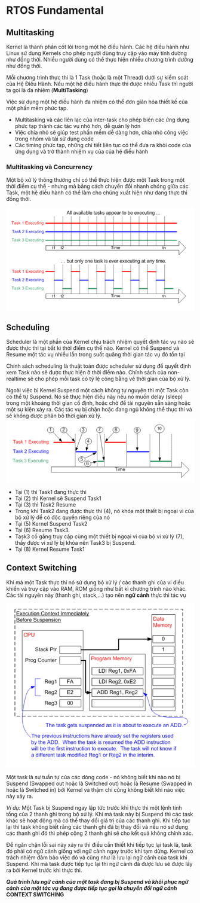 # RTOS Fundamental

## Multitasking

Kernel là thành phần cốt lõi trong một hệ điều hành. Các hệ điều hành như Linux sử dụng Kernels cho phép người dùng truy cập vào máy tính dường như đồng thời. Nhiều người dùng có thể thực hiện nhiều chương trình dường như đồng thời.

Mỗi chương trình thực thi là 1 Task (hoặc là một Thread) dưới sự kiểm soát của Hệ Điều Hành. Nếu một hệ điều hành thực thi được nhiều Task thì người ta gọi là đa nhiệm (**MultiTasking**)

Việc sử dụng một hệ điều hành đa nhiệm có thể đơn giản hóa thiết kế của một phần mềm phức tạp.
  * Multitasking và các liên lạc của inter-task cho phép biến các ứng dụng phức tạp thành các tác vụ nhỏ hơn, dễ quản lý hơn
  * Việc chia nhỏ sẽ giúp test phần mềm dễ dàng hơn, chia nhỏ công việc trong nhóm và tái sử dụng code
  * Các timing phức tạp, những chi tiết liên tục có thể đưa ra khỏi code của ứng dụng và trở thành nhiệm vụ của của hệ điều hành

### Multitasking và Concurrency

Một bộ xử lý thông thường chỉ có thể thực hiện được một Task trong một thời điểm cụ thể - nhưng mà bằng cách chuyển đổi nhanh chóng giữa các Task, một hệ điều hành có thể làm cho chúng xuất hiện như đang thực thi đồng thời.

![Alt text](image-1.png)

## Scheduling

Scheduler là một phần của Kernel chịu trách nhiệm quyết định tác vụ nào sẽ được thực thi tại bất kì thời điểm cụ thể nào. Kernel có thể Suspend và Resume một tác vụ nhiều lần trong suốt quãng thời gian tác vụ đó tồn tại

Chính sách scheduling là thuật toán được scheduler sử dụng để quyết định xem Task nào sẽ được thực hiện ở thời điểm nào. Chính sách của non-realtime sẽ cho phép mỗi task có tỷ lệ công bằng về thời gian của bộ xử lý.

Ngoài việc bị Kernel Suspend một cách không tự nguyện thì một Task còn có thể tự Suspend. Nó sẽ thực hiện điều này nếu nó muốn delay (sleep) trong một khoảng thời gian cố định, hoặc chờ để tài nguyên sẵn sàng hoặc một sự kiện xảy ra. Các tác vụ bị chặn hoặc đang ngủ không thể thực thi và sẽ không được phân bố thời gian xử lý.
![Alt text](image-2.png)
* Tại (1) thì Task1 đang thực thi
* Tại (2) thì Kernel sẽ Suspend Task1
* Tại (3) thì Task2 Resume
* Trong khi Task2 đang được thực thi (4), nó khóa một thiết bị ngoại vi của bộ xử lý để có độc quyền riêng của nó
* Tại (5) Kernel Suspend Task2
* Tại (6) Resume Task3.
* Task3 cố gắng truy cập cùng một thiết bị ngoại vi của bộ vi xử lý (7), thấy được vi xử lý bị khóa nên Task3 bị Suspend.
* Tại (8) Kernel Resume Task1
  

## Context Switching

Khi mà một Task thực thi nó sử dụng bộ xử lý / các thanh ghi của vi điều khiển và truy cập vào RAM, ROM giống như bất kì chương trình nào khác. Các tài nguyên này (thanh ghi, stack,...) tạo nên **ngữ cảnh** thực thi tác vụ

![Alt text](image-3.png)

Một task là sự tuần tự của các dòng code - nó không biết khi nào nó bị Suspend (Swapped out hoặc là Switched out) hoặc là Resume (Swapped in hoặc là Switched in) bởi Kernel và thậm chí cũng không biết khi nào việc này xảy ra.

*Ví dụ:* Một Task bị Suspend ngay lập tức trước khi thực thi một lệnh tính tổng của 2 thanh ghi trong bộ xử lý. Khi mà task này bị Suspend thì các task khác sẽ hoạt động mà có thể thay đổi giá trị của các thanh ghi. Khi tiếp tục lại thì task không biết rằng các thanh ghi đã bị thay đổi và nếu nó sử dụng các thanh ghi đó thì phép cộng 2 thanh ghi sẽ cho kết quả không chính xác.

Để ngăn chặn lỗi sai này xảy ra thì điều cần thiết khi tiếp tục lại task là, task đó phải có ngữ cảnh giống với ngữ cảnh ngay trước khi tạm dừng. Kernel có trách nhiệm đảm bảo việc đó và cũng như là lưu lại ngữ cảnh của task khi Suspend. Khi mà task được tiếp tục lại thì ngữ cảnh đã được lưu sẽ được lấy ra bởi Kernel trước khi thực thi. 

***Quá trình lưu ngữ cảnh của một task đang bị Suspend và khôi phục ngữ cảnh của một tác vụ đang được tiếp tục gọi là chuyển đổi ngữ cảnh***    
**CONTEXT SWITCHING**



